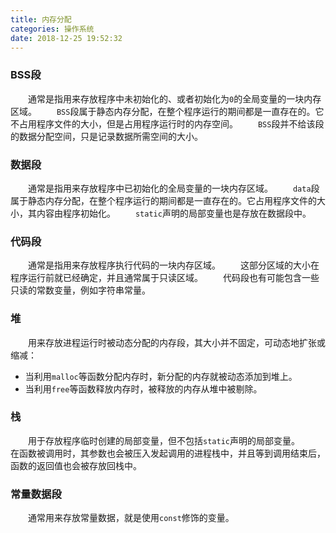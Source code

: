 ```yaml
---
title: 内存分配
categories: 操作系统
date: 2018-12-25 19:52:32
---
```

### BSS段

&emsp;&emsp;通常是指用来存放程序中未初始化的、或者初始化为`0`的全局变量的一块内存区域。<!--more-->
&emsp;&emsp;`BSS`段属于静态内存分配，在整个程序运行的期间都是一直存在的。它不占用程序文件的大小，但是占用程序运行时的内存空间。
&emsp;&emsp;`BSS`段并不给该段的数据分配空间，只是记录数据所需空间的大小。

### 数据段

&emsp;&emsp;通常是指用来存放程序中已初始化的全局变量的一块内存区域。
&emsp;&emsp;`data`段属于静态内存分配，在整个程序运行的期间都是一直存在的。它占用程序文件的大小，其内容由程序初始化。
&emsp;&emsp;`static`声明的局部变量也是存放在数据段中。

### 代码段

&emsp;&emsp;通常是指用来存放程序执行代码的一块内存区域。
&emsp;&emsp;这部分区域的大小在程序运行前就已经确定，并且通常属于只读区域。
&emsp;&emsp;代码段也有可能包含一些只读的常数变量，例如字符串常量。

### 堆

&emsp;&emsp;用来存放进程运行时被动态分配的内存段，其大小并不固定，可动态地扩张或缩减：

- 当利用`malloc`等函数分配内存时，新分配的内存就被动态添加到堆上。
- 当利用`free`等函数释放内存时，被释放的内存从堆中被剔除。

### 栈

&emsp;&emsp;用于存放程序临时创建的局部变量，但不包括`static`声明的局部变量。
&emsp;&emsp;在函数被调用时，其参数也会被压入发起调用的进程栈中，并且等到调用结束后，函数的返回值也会被存放回栈中。

### 常量数据段

&emsp;&emsp;通常用来存放常量数据，就是使用`const`修饰的变量。